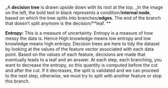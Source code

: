 \_A **decision tree** is drawn upside down with its root at the top. \_In the image on the left, the bold text in black represents a condition/**internal node**, based on which the tree splits into branches/**edges**. The end of the branch that doesn’t split anymore is the decision/**leaf. **

**Entropy:** This is a measure of uncertainty. Entropy is a measure of how messy the data is.  Hence High knowledge means low entropy and low knowledge means high entropy. Decision trees are here to tidy the dataset by looking at the values of the feature vector associated with each data point. Based on the values of each feature, decisions are made that eventually leads to a leaf and an answer. At each step, each branching, you want to decrease the entropy, so this quantity is computed before the cut and after the cut. If it decreases, the split is validated and we can proceed to the next step, otherwise, we must try to split with another feature or stop this branch.


